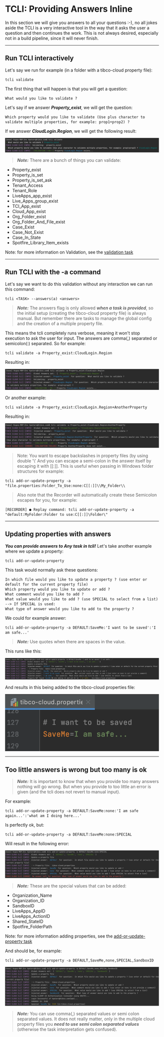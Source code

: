 # TCLI: Providing Answers Inline

In this section we will give you answers to all your questions :-), no all jokes aside the TCLI is a very interactive tool in the way that it asks the user a question and then continues the work. This is not always desired, especially not in a build pipeline, since it will never finish. 

---
## Run TCLI interactively

Let's say we run for example (in a folder with a tibco-cloud property file):

```console
tcli validate
```

The first thing that will happen is that you will get a question:

```console
What would you like to validate ?
```

Let's say if we answer ***Property_exist***, we will get the question:

```console
Which property would you like to validate (Use plus character to validate multiple properties, for example: prop1+prop2) ?
```

If we answer ***CloudLogin.Region***, we will get the following result:

![TCLI_Show_Links](imgs/006_Validate.png#zoom)

> ***Note:*** There are a bunch of things you can validate:

* Property_exist
* Property_is_set
* Property_is_set_ask
* Tenant_Access
* Tenant_Role
* LiveApps_app_exist
* Live_Apps_group_exist
* TCI_App_exist
* Cloud_App_exist
* Org_Folder_exist
* Org_Folder_And_File_exist
* Case_Exist
* Case_Not_Exist
* Case_In_State
* Spotfire_Library_Item_exists

Note: for more information on Validation, see the [validation task](https://tibcosoftware.github.io/TCSToolkit/cli/tasks/validate/)

---
## Run TCLI with the -a command
Let's say we want to do this validation without any interaction we can run this command:

```console
tcli <TASK> --answers(a) <answers>
```

> ***Note:*** The answers flag is only allowed ***when a task is provided***, so the initial setup (creating the tibco-cloud property file) is always manual. But remember there are tasks to manage the global config and the creation of a multiple property file.

This means the tcli completely runs verbose, meaning it won't stop execution to ask the user for input. The answers are comma(,) separated or semicolon(:) separated. So for example:

```console
tcli validate -a Property_exist:CloudLogin.Region
```

Resulting in:

![TCLI_Show_Links](imgs/006_Provide_Answers.png#zoom)

Or another example:

```console
tcli validate -a Property_exist:CloudLogin.Region+AnotherProperty
```

Resulting in:

![TCLI_Show_Links](imgs/006_Answers_Validation_Failed.png#zoom)

> Note: You want to escape backslashes in property files (by using double '\\' And you can escape a semi-colon in the answer itself by escaping it with [[:]]. This is useful when passing in Windows folder structures for example:

```console
tcli add-or-update-property -a "file.properties:Folder_To_Use:none:C[[:]]\\My_Folder\\
```

> Also note that the Recorder will automatically create these Semicolon escapes for you, for example:

```console
[RECORDER] ● Replay command: tcli add-or-update-property -a "default:MyFolder:Folder to use:C[[:]]\Folder\"
```

---
## Updating properties with answers

***You can provide answers to Any task in tcli!*** Let's take another example where we update a property:

```console
tcli add-or-update-property
```

This task would normally ask these questions:

```console
In which file would you like to update a property ? (use enter or default for the current property file)
Which property would you like to update or add ?
What comment would you like to add ?
What value would you like to add ? (use SPECIAL to select from a list)
--> If SPECIAL is used:
What type of answer would you like to add to the property ?
```

We could for example answer:

```console
tcli add-or-update-property -a DEFAULT:SaveMe:'I want to be saved':'I am safe...'
```
> ***Note:*** Use quotes when there are spaces in the value.

This runs like this:

![TCLI_Show_Links](imgs/006_Save_Me.png#zoom)

And results in this being added to the tibco-cloud properties file:

![TCLI_Show_Links](imgs/006_Saved.png#center)

---
## Too little answers is wrong but too many is ok

> ***Note:*** It is important to know that when you provide too many answers nothing will go wrong. But when you provide to too little an error is given (and the tcli does not revert to manual input).

For example:

```console
tcli add-or-update-property -a DEFAULT:SaveMe:none:'I am safe again...':'what am I doing here...'
```

Is perfectly ok, but:

```console
tcli add-or-update-property -a DEFAULT:SaveMe:none:SPECIAL
```

Will result in the following error:

![TCLI_Show_Links](imgs/006_Too_little_Answers.png#zoom)

> ***Note:*** These are the special values that can be added:

* Organization_Name
* Organization_ID
* SandboxID
* LiveApps_AppID
* LiveApps_ActionID
* Shared_StateID
* Spotfire_FolderPath

Note: for more information adding properties, see the [add-or-update-property task](https://tibcosoftware.github.io/TCSToolkit/cli/tasks/add-or-update-property/)

And should be, for example:

```console
tcli add-or-update-property -a DEFAULT,SaveMe,none,SPECIAL,SandboxID
```

![TCLI_Show_Links](imgs/006_Right_Answer.png#zoom)

> ***Note:*** You can use comma(,) separated values or semi colon separated values. It does not really matter, only in the multiple cloud property files you ***need to use semi colon separated values*** (otherwise the task interpretation gets confused). 

